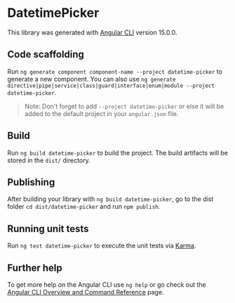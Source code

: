 # DatetimePicker

This library was generated with [Angular CLI](https://github.com/angular/angular-cli) version 15.0.0.

## Code scaffolding

Run `ng generate component component-name --project datetime-picker` to generate a new component. You can also use `ng generate directive|pipe|service|class|guard|interface|enum|module --project datetime-picker`.
> Note: Don't forget to add `--project datetime-picker` or else it will be added to the default project in your `angular.json` file. 

## Build

Run `ng build datetime-picker` to build the project. The build artifacts will be stored in the `dist/` directory.

## Publishing

After building your library with `ng build datetime-picker`, go to the dist folder `cd dist/datetime-picker` and run `npm publish`.

## Running unit tests

Run `ng test datetime-picker` to execute the unit tests via [Karma](https://karma-runner.github.io).

## Further help

To get more help on the Angular CLI use `ng help` or go check out the [Angular CLI Overview and Command Reference](https://angular.io/cli) page.
